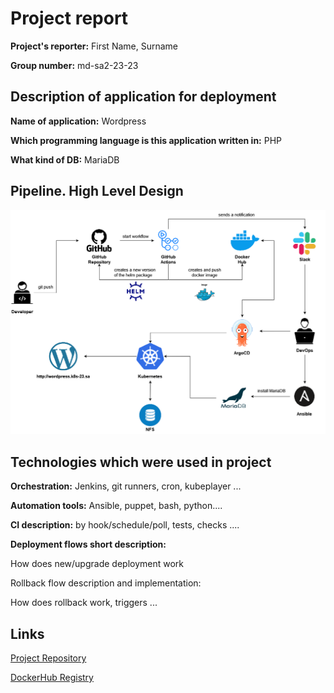 # Project report

**Project's reporter:** First Name, Surname

**Group number:** md-sa2-23-23

## Description of application for deployment

**Name of application:** Wordpress

**Which programming language is this application written in:** PHP

**What kind of DB:** MariaDB

## Pipeline. High Level Design

![scheme](scheme.png)

## Technologies which were used in project

**Orchestration:** Jenkins, git runners, cron, kubeplayer ...

**Automation tools:** Ansible, puppet, bash, python....

**CI description:** by hook/schedule/poll, tests, checks ....

**Deployment flows short description:**

How does new/upgrade deployment work

Rollback flow description and implementation:

How does rollback work, triggers ...

## Links

[Project Repository](https://github.com/nickvab/app_for_project)

[DockerHub Registry](https://hub.docker.com/repository/docker/nickvab/wordpress/general)
